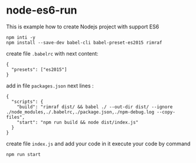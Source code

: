 # node-es6-run

This is example how to create Nodejs project with support ES6

```
npm inti -y
npm install --save-dev babel-cli babel-preset-es2015 rimraf
````
create file ```.babelrc``` with next content:
```
{
  "presets": ["es2015"]
}
```
add in file ```packages.json``` next lines :
```
{
  "scripts": {
    "build": "rimraf dist/ && babel ./ --out-dir dist/ --ignore ./node_modules,./.babelrc,./package.json,./npm-debug.log --copy-files",
    "start": "npm run build && node dist/index.js"
  }
}
```
create file ```index.js``` and add your code in it
execute your code by command
```
npm run start
```